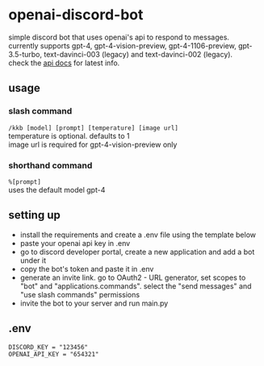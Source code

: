 # openai-discord-bot

simple discord bot that uses openai's api to respond to messages.<br>
currently supports gpt-4, gpt-4-vision-preview, gpt-4-1106-preview, gpt-3.5-turbo, text-davinci-003 (legacy) and text-davinci-002 (legacy).<br>
check the
[api docs](https://platform.openai.com/docs/api-reference) for latest info.

## usage
### slash command
`/kkb [model] [prompt] [temperature] [image url]`<br>
temperature is optional. defaults to 1<br>
image url is required for gpt-4-vision-preview only
### shorthand command
`%[prompt]`<br>
uses the default model gpt-4

## setting up
- install the requirements and create a .env file using the template below
- paste your openai api key in .env
- go to discord developer portal, create a new application and add a bot under it
- copy the bot's token and paste it in .env
- generate an invite link. go to OAuth2 - URL generator, set scopes to "bot" and "applications.commands". select the "send messages" and "use slash commands" permissions
- invite the bot to your server and run main.py

## .env
```
DISCORD_KEY = "123456"
OPENAI_API_KEY = "654321"
```
